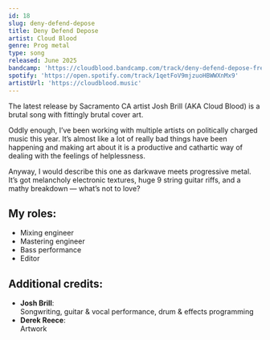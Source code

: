 ```yaml
---
id: 18
slug: deny-defend-depose
title: Deny Defend Depose
artist: Cloud Blood
genre: Prog metal
type: song
released: June 2025
bandcamp: 'https://cloudblood.bandcamp.com/track/deny-defend-depose-free-luigi'
spotify: 'https://open.spotify.com/track/1qetFoV9mjzuoHBWWXnMx9'
artistUrl: 'https://cloudblood.music'
---
```


<script>
  import MulticolBlock from '$lib/MulticolBlock.svelte';
  import TextBlock from '$lib/TextBlock.svelte';
  import ReleaseImg from '$lib/ReleaseImg.svelte';
</script>

<TextBlock>

<ReleaseImg slug="deny-defend-depose" />

<div>

The latest release by Sacramento CA artist Josh Brill (AKA Cloud Blood) is a brutal song with fittingly brutal cover art.

Oddly enough, I’ve been working with multiple artists on politically charged music this year. It’s almost like a lot of really bad things have been happening and making art about it is a productive and cathartic way of dealing with the feelings of helplessness.

Anyway, I would describe this one as darkwave meets progressive metal. It’s got melancholy electronic textures, huge 9 string guitar riffs, and a mathy breakdown — what’s not to love?

</div>

</TextBlock>

<MulticolBlock>
<TextBlock>

## My roles:

- Mixing engineer
- Mastering engineer
- Bass performance
- Editor

</TextBlock>

<TextBlock>

## Additional credits:

- **Josh Brill**: <br />
  Songwriting, guitar & vocal performance, drum & effects programming
- **Derek Reece**: <br />
  Artwork

</TextBlock>
</MulticolBlock>
